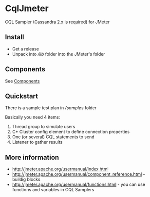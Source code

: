 CqlJmeter
=========

CQL Sampler (Cassandra 2.x is required) for JMeter



Install
--------

* Get a release
* Unpack into _/lib_ folder into the JMeter's folder

Components
----------
See [Components](https://github.com/Mishail/CqlJmeter/wiki)


Quickstart
---------
There is a sample test plan in _/samples_ folder

Basically you need 4 items:

1. Thread group to simulate users
2. C* Cluster config element to define connection properties
3. One (or several) CQL statements to send
4. Listener to gather results


More information
------
* http://jmeter.apache.org/usermanual/index.html
* http://jmeter.apache.org/usermanual/component_reference.html - buildig blocks
* http://jmeter.apache.org/usermanual/functions.html - you can use functions and variables in CQL Samplers
